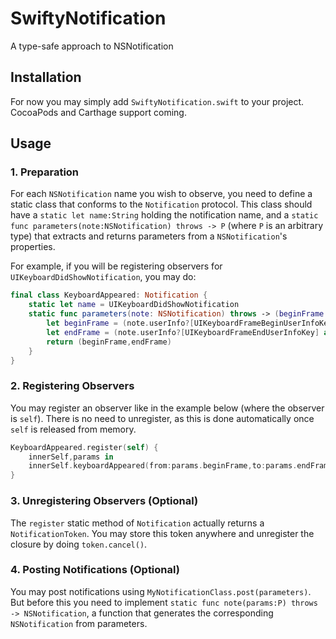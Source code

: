 # SwiftyNotification
A type-safe approach to NSNotification

## Installation

For now you may simply add `SwiftyNotification.swift` to your project. CocoaPods and Carthage support coming.

## Usage

### 1. Preparation

For each `NSNotification` name you wish to observe, you need to define a static class that conforms to the `Notification` protocol. This class should have a `static let name:String` holding the notification name, and a `static func parameters(note:NSNotification) throws -> P` (where `P` is an arbitrary type) that extracts and returns parameters from a `NSNotification`'s properties.

For example, if you will be registering observers for `UIKeyboardDidShowNotification`, you may do:

```swift
final class KeyboardAppeared: Notification {
    static let name = UIKeyboardDidShowNotification
    static func parameters(note: NSNotification) throws -> (beginFrame:CGRect,endFrame:CGRect) {
        let beginFrame = (note.userInfo?[UIKeyboardFrameBeginUserInfoKey] as? NSValue)?.CGRectValue() ?? CGRectNull
        let endFrame = (note.userInfo?[UIKeyboardFrameEndUserInfoKey] as? NSValue)?.CGRectValue() ?? CGRectNull
        return (beginFrame,endFrame)
    }
}
```

### 2. Registering Observers

You may register an observer like in the example below (where the observer is `self`). There is no need to unregister, as this is done automatically once `self` is released from memory.

```swift
KeyboardAppeared.register(self) {
    innerSelf,params in
    innerSelf.keyboardAppeared(from:params.beginFrame,to:params.endFrame)
}
```

### 3. Unregistering Observers (Optional)

The `register` static method of `Notification` actually returns a `NotificationToken`. You may store this token anywhere and unregister the closure by doing `token.cancel()`.

### 4. Posting Notifications (Optional)

You may post notifications using `MyNotificationClass.post(parameters)`. But before this you need to implement `static func note(params:P) throws -> NSNotification`, a function that generates the corresponding `NSNotification` from parameters.

